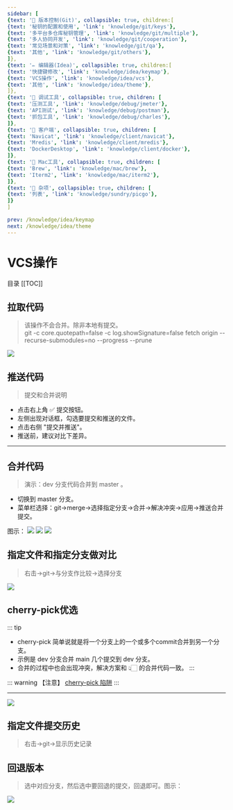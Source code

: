 ```yaml
---
sidebar: [
{text: '🚩 版本控制(Git)', collapsible: true, children:[
{text: '秘钥的配置和使用', 'link': 'knowledge/git/keys'},
{text: '多平台多仓库秘钥管理', 'link': 'knowledge/git/multiple'},
{text: '多人协同开发', 'link': 'knowledge/git/cooperation'},
{text: '常见场景和对策', 'link': 'knowledge/git/qa'},
{text: '其他', 'link': 'knowledge/git/others'},
]},
{text: '✏️ 编辑器(Idea)', collapsible: true, children:[
{text: '快捷键修改', 'link': 'knowledge/idea/keymap'},
{text: 'VCS操作', 'link': 'knowledge/idea/vcs'},
{text: '其他', 'link': 'knowledge/idea/theme'},
]},
{text: '🎁 调试工具', collapsible: true, children: [
{text: '压测工具', 'link': 'knowledge/debug/jmeter'},
{text: 'API测试', 'link': 'knowledge/debug/postman'},
{text: '抓包工具', 'link': 'knowledge/debug/charles'},
]},
{text: '🔭 客户端', collapsible: true, children: [
{text: 'Navicat', 'link': 'knowledge/client/navicat'},
{text: 'Mredis', 'link': 'knowledge/client/mredis'},
{text: 'DockerDesktop', 'link': 'knowledge/client/docker'},
]},
{text: '🍎 Mac工具', collapsible: true, children: [
{text: 'Brew', 'link': 'knowledge/mac/brew'},
{text: 'Iterm2', 'link': 'knowledge/mac/iterm2'},
]},
{text: '🌈 杂项', collapsible: true, children: [
{text: '列表', 'link': 'knowledge/sundry/picgo'},
]}
]

prev: /knowledge/idea/keymap
next: /knowledge/idea/theme
---
```


# VCS操作

目录
[[TOC]]

## 拉取代码

> 该操作不会合并。除非本地有提交。 \
> git -c core.quotepath=false -c log.showSignature=false fetch origin --recurse-submodules=no --progress --prune

![](https://img.tzf-foryou.xyz/img/20231031152638.png)

## 推送代码

> 提交和合并说明 

- 点击右上角 :white_check_mark: 提交按钮。
- 左侧出现对话框，勾选要提交和推送的文件。
- 点击右侧 "提交并推送"。
- 推送前，建议对比下差异。

---

## 合并代码

> 演示：dev 分支代码合并到 master 。 

- 切换到 master 分支。
- 菜单栏选择：git->merge->选择指定分支->合并->解决冲突->应用->推送合并提交。

图示：
![](https://img.tzf-foryou.xyz/img/20231031164303.png)
![](https://img.tzf-foryou.xyz/img/20231031165531.png)
![](https://img.tzf-foryou.xyz/img/20231031165618.png)

## 指定文件和指定分支做对比

> 右击->git->与分支作比较->选择分支

![](https://img.tzf-foryou.xyz/img/20231031165931.png)

## cherry-pick优选

::: tip
- cherry-pick 简单说就是将一个分支上的一个或多个commit合并到另一个分支。
- 示例是 dev 分支合并 main 几个提交到 dev 分支。
- 合并的过程中也会出现冲突，解决方案和 👆🏻 的合并代码一致。
:::

::: warning 【注意】
[cherry-pick 陷阱](https://cloud.tencent.com/developer/article/2356684)
:::

---

![](https://img.tzf-foryou.xyz/img/20231031171450.png)


## 指定文件提交历史

> 右击->git->显示历史记录

## 回退版本

> 选中对应分支，然后选中要回退的提交，回退即可。图示：

![](https://img.tzf-foryou.xyz/img/20231031170855.png)